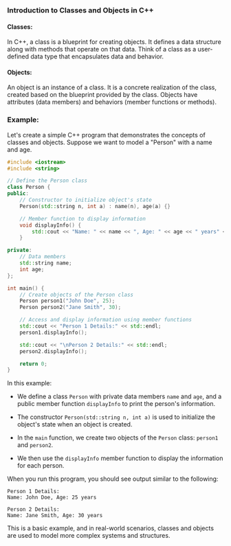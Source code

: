 
### Introduction to Classes and Objects in C++

#### Classes:
In C++, a class is a blueprint for creating objects. It defines a data structure along with methods that operate on that data. Think of a class as a user-defined data type that encapsulates data and behavior.

#### Objects:
An object is an instance of a class. It is a concrete realization of the class, created based on the blueprint provided by the class. Objects have attributes (data members) and behaviors (member functions or methods).

### Example:

Let's create a simple C++ program that demonstrates the concepts of classes and objects. Suppose we want to model a "Person" with a name and age.

```cpp
#include <iostream>
#include <string>

// Define the Person class
class Person {
public:
    // Constructor to initialize object's state
    Person(std::string n, int a) : name(n), age(a) {}

    // Member function to display information
    void displayInfo() {
        std::cout << "Name: " << name << ", Age: " << age << " years" << std::endl;
    }

private:
    // Data members
    std::string name;
    int age;
};

int main() {
    // Create objects of the Person class
    Person person1("John Doe", 25);
    Person person2("Jane Smith", 30);

    // Access and display information using member functions
    std::cout << "Person 1 Details:" << std::endl;
    person1.displayInfo();

    std::cout << "\nPerson 2 Details:" << std::endl;
    person2.displayInfo();

    return 0;
}
```

In this example:

- We define a class `Person` with private data members `name` and `age`, and a public member function `displayInfo` to print the person's information.

- The constructor `Person(std::string n, int a)` is used to initialize the object's state when an object is created.

- In the `main` function, we create two objects of the `Person` class: `person1` and `person2`.

- We then use the `displayInfo` member function to display the information for each person.

When you run this program, you should see output similar to the following:

```
Person 1 Details:
Name: John Doe, Age: 25 years

Person 2 Details:
Name: Jane Smith, Age: 30 years
```

This is a basic example, and in real-world scenarios, classes and objects are used to model more complex systems and structures.